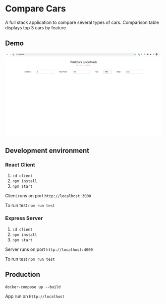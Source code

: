 # Compare Cars

A full stack application to compare several types of cars. Comparison table displays top 3 cars by feature

## Demo
![Compare Car](car-compare-demo.gif)

## Development environment

### React Client

1. `cd client`
2. `npm install`
3. `npm start`

Client runs on port `http://localhost:3000`

To run test `npm run test`

### Express Server

1. `cd client`
2. `npm install`
3. `npm start`

Server runs on port `http://localhost:4000`

To run test `npm run test`

## Production

`docker-compose up --build`

App run on `http://localhost`